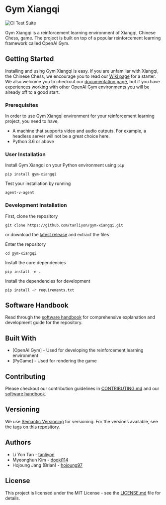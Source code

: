 # Gym Xiangqi

![CI Test Suite](https://github.com/tanliyon/gym-xiangqi/actions/workflows/main.yml/badge.svg)

Gym Xiangqi is a reinforcement learning environment of Xiangqi, Chinese Chess, game.
The project is built on top of a popular reinforcement learning framework called OpenAI Gym.

## Getting Started
Installing and using Gym Xiangqi is easy. If you are unfamiliar with Xiangqi, the Chinese Chess, we encourage 
you to read our [Wiki page](https://github.com/tanliyon/gym-xiangqi/wiki) for a starter. We also welcome you to 
checkout our [documentation page](https://gym-xiangqi.readthedocs.io/en/latest/), but if you have experiences 
working with other OpenAI Gym environments you will be already off to a good start.

### Prerequisites
In order to use Gym Xiangqi environment for your reinforcement learning project,
you need to have,
- A machine that supports video and audio outputs. For example, a headless server
will not be a great choice here.
- Python 3.6 or above

### User Installation
Install Gym Xiangqi on your Python environment using `pip`
```
pip install gym-xiangqi
```
Test your installation by running
```
agent-v-agent
```

### Development Installation
First, clone the repository
```
git clone https://github.com/tanliyon/gym-xiangqi.git
```
or download the [latest release](https://github.com/tanliyon/gym-xiangqi/releases)
and extract the files


Enter the repository
```
cd gym-xiangqi
```

Install the core dependencies
```
pip install -e .
```

Install the dependencies for development
```
pip install -r requirements.txt
```

## Software Handbook
Read through the [software handbook](https://docs.google.com/document/d/1Y5AM-Xj4XUkurKW1m9cBOs0bRJWS62qw8wu74Alcj9k/edit?usp=sharing) for comprehensive explanation and development guide for the repository.

## Built With
- [OpenAI Gym] - Used for developing the reinforcement learning environment
- [PyGame] - Used for rendering the game 

## Contributing
Please checkout our contribution guidelines in [CONTRIBUTING.md](CONTRIBUTING.md) and our 
[software handbook](https://docs.google.com/document/d/1Y5AM-Xj4XUkurKW1m9cBOs0bRJWS62qw8wu74Alcj9k/edit?usp=sharing).

## Versioning
We use [Semantic Versioning](http://semver.org/) for versioning. For the versions
available, see the [tags on this repository](https://github.com/tanliyon/gym-xiangqi/tags).

## Authors
- Li Yon Tan - [tanliyon](https://github.com/tanliyon)
- Myeonghun Kim - [dooki114](https://github.com/dooki114)
- Hojoung Jang (Brian) - [hojoung97](https://github.com/hojoung97)

## License
This project is licensed under the MIT License - see the [LICENSE.md](https://github.com/tanliyon/gym-xiangqi/blob/main/LICENSE) file for details.